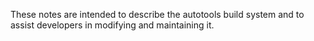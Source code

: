 These notes are intended to describe the autotools build system and to assist
developers in modifying and maintaining it.
